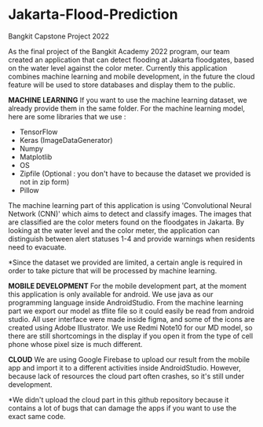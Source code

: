# Jakarta-Flood-Prediction
Bangkit Capstone Project 2022


As the final project of the Bangkit Academy 2022 program, our team created an application that can detect flooding at Jakarta floodgates, based on the water level against the color meter.
Currently this application combines machine learning and mobile development, in the future the cloud feature will be used to store databases and display them to the public.

**MACHINE LEARNING**
If you want to use the machine learning dataset, we already provide them in the same folder.
For the machine learning model, here are some libraries that we use :
- TensorFlow
- Keras (ImageDataGenerator)
- Numpy
- Matplotlib
- OS
- Zipfile (Optional : you don't have to because the dataset we provided is not in zip form)
- Pillow

The machine learning part of this application is using 'Convolutional Neural Network (CNN)' which aims to detect and classify images. The images that are classified are the color meters found on the floodgates in Jakarta. By looking at the water level and the color meter, the application can distinguish between alert statuses 1-4 and provide warnings when residents need to evacuate.

*Since the dataset we provided are limited, a certain angle is required in order to take picture that will be processed by machine learning.

**MOBILE DEVELOPMENT**
For the mobile development part, at the moment this application is only available for android. We use java as our programming language inside AndroidStudio. From the machine learning part we export our model as tflite file so it could easily be read from android studio.
All user interface were made inside figma, and some of the icons are created using Adobe Illustrator.
We use Redmi Note10 for our MD model, so there are still shortcomings in the display if you open it from the type of cell phone whose pixel size is much different.

**CLOUD**
We are using Google Firebase to upload our result from the mobile app and import it to a different activities inside AndroidStudio. However, because lack of resources the cloud part often crashes, so it's still under development.

*We didn't upload the cloud part in this github repository because it contains a lot of bugs that can damage the apps if you want to use the exact same code.
